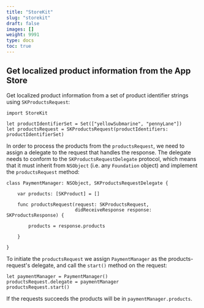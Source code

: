 ```yaml
---
title: "StoreKit"
slug: "storekit"
draft: false
images: []
weight: 9991
type: docs
toc: true
---
```


## Get localized product information from the App Store
Get localized product information from a set of product identifier strings using `SKProductsRequest`:

    import StoreKit

    let productIdentifierSet = Set(["yellowSubmarine", "pennyLane"])
    let productsRequest = SKProductsRequest(productIdentifiers: productIdentifierSet)

In order to process the products from the `productsRequest`, we need to assign a delegate to the request that handles the response. The delegate needs to conform to the `SKProductsRequestDelegate` protocol, which means that it must inherit from `NSObject` (i.e. any `Foundation` object) and implement the `productsRequest` method:

    class PaymentManager: NSObject, SKProductsRequestDelegate {

        var products: [SKProduct] = []

        func productsRequest(request: SKProductsRequest,
                             didReceiveResponse response: SKProductsResponse) {

            products = response.products

        }

    }

To initiate the `productsRequest` we assign `PaymentManager` as the products-request's delegate, and call the `start()` method on the request:

    let paymentManager = PaymentManager()
    productsRequest.delegate = paymentManager
    productsRequest.start()

If the requests succeeds the products will be in `paymentManager.products`.

